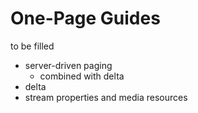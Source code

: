 # One-Page Guides

to be filled
 - server-driven paging
   - combined with delta
 - delta
 - stream properties and media resources
 
